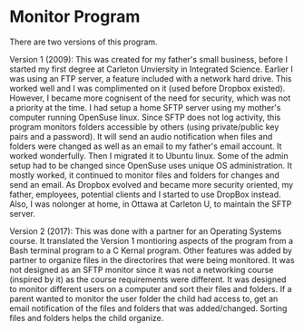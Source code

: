 # Monitor Program
There are two versions of this program.

Version 1 (2009):
This was created for my father's small business, before I started my first degree at Carleton Unviersity in Integrated Science. Earlier I was using an FTP server, a feature included with a network hard drive. This worked well and I was complimented on it (used before Dropbox existed). However, I became more cognisent of the need for security, which was not a priority at the time. I had setup a home SFTP server using my mother's computer running OpenSuse linux.  Since SFTP does not log activity, this program monitors folders accessible by others (using private/public key pairs and a password). It will send an audio notification when files and folders were changed as well as an email to my father's email account. It worked wonderfully. Then I migrated it to Ubuntu linux. Some of the admin setup had to be changed since OpenSuse uses unique OS administration. It mostly worked, it continued to monitor files and folders for changes and send an email. As Dropbox evolved and became more security oriented, my father, employees, potential clients and I started to use DropBox instead. Also, I was nolonger at home, in Ottawa at Carleton U, to maintain the SFTP server. 

Version 2 (2017): 
This was done with a partner for an Operating Systems course. It translated the Version 1 montioring aspects of the program from a Bash terminal program to a C Kernal program. Other features was added by partner to organize files in the directorires that were being monitored. It was not designed as an SFTP monitor since it was not a networking course (inspired by it) as the course requirements were different. It was designed to monitor different users on a computer and sort their files and folders. If a parent wanted to monitor the user folder the child had access to, get an email notification of the files and folders that was added/changed. Sorting files and folders helps the child organize.
